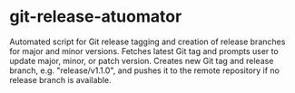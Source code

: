 # git-release-atuomator
Automated script for Git release tagging and creation of release branches for major and minor versions. Fetches latest Git tag and prompts user to update major, minor, or patch version. Creates new Git tag and release branch, e.g. "release/v1.1.0", and pushes it to the remote repository if no release branch is available.
